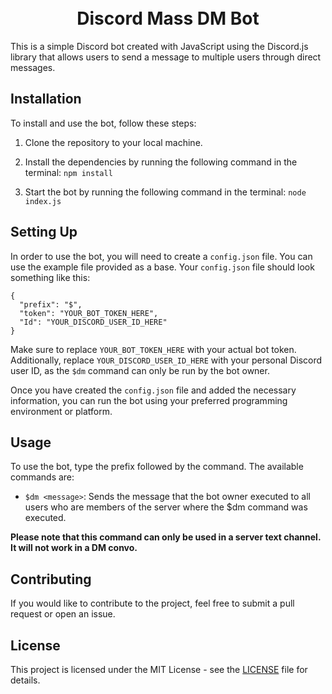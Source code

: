 <h1 align="center">
  <br>
  Discord Mass DM Bot 
  <br>
</h1>
This is a simple Discord bot created with JavaScript using the Discord.js library that allows users to send a message to multiple users through direct messages.

## Installation

To install and use the bot, follow these steps:

1. Clone the repository to your local machine.

2. Install the dependencies by running the following command in the terminal:
``npm install``

3. Start the bot by running the following command in the terminal:
``node index.js``

## Setting Up

In order to use the bot, you will need to create a `config.json` file. You can use the example file provided as a base. Your `config.json` file should look something like this:

```
{
  "prefix": "$", 
  "token": "YOUR_BOT_TOKEN_HERE",
  "Id": "YOUR_DISCORD_USER_ID_HERE"
}
```


Make sure to replace `YOUR_BOT_TOKEN_HERE` with your actual bot token. Additionally, replace `YOUR_DISCORD_USER_ID_HERE` with your personal Discord user ID, as the `$dm` command can only be run by the bot owner.

Once you have created the `config.json` file and added the necessary information, you can run the bot using your preferred programming environment or platform. 

## Usage

To use the bot, type the prefix followed by the command. The available commands are:

- `$dm <message>`: Sends the message that the bot owner executed to all users who are members of the server where the $dm command was executed.

**Please note that this command can only be used in a server text channel. It will not work in a DM convo.**

## Contributing

If you would like to contribute to the project, feel free to submit a pull request or open an issue. 

## License

This project is licensed under the MIT License - see the [LICENSE](LICENSE) file for details.


